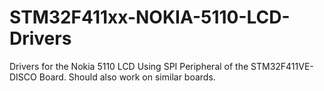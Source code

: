 # STM32F411xx-NOKIA-5110-LCD-Drivers
Drivers for the Nokia 5110 LCD Using SPI Peripheral of the STM32F411VE-DISCO Board. Should also work on similar boards.

